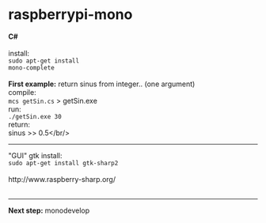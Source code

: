 # raspberrypi-mono

<b>C#</b><br/>
<br/>
install:<br/>
<code>sudo apt-get install mono-complete</code><br/>
<br/>
<b>First example:</b> return sinus from integer.. (one argument)<br/>
compile:<br/>
<code>mcs getSin.cs</code> > getSin.exe<br/>
run:<br/>
<code>./getSin.exe 30</code><br/>
return:<br/>
sinus >> 0.5</br/>
<hr />
"GUI" gtk install:<br/>
<code>sudo apt-get install gtk-sharp2</code><br/><br/>
http://www.raspberry-sharp.org/<br/><br/>
<hr />
<b>Next step:</b> monodevelop<br/>




